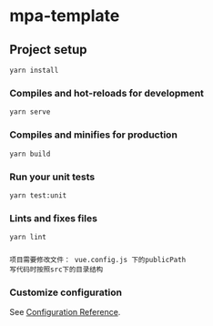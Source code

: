 # mpa-template

## Project setup
```
yarn install
```

### Compiles and hot-reloads for development
```
yarn serve
```

### Compiles and minifies for production
```
yarn build
```

### Run your unit tests
```
yarn test:unit
```

### Lints and fixes files
```
yarn lint
```

###
```
项目需要修改文件： vue.config.js 下的publicPath
写代码时按照src下的目录结构
```

### Customize configuration
See [Configuration Reference](https://cli.vuejs.org/config/).
